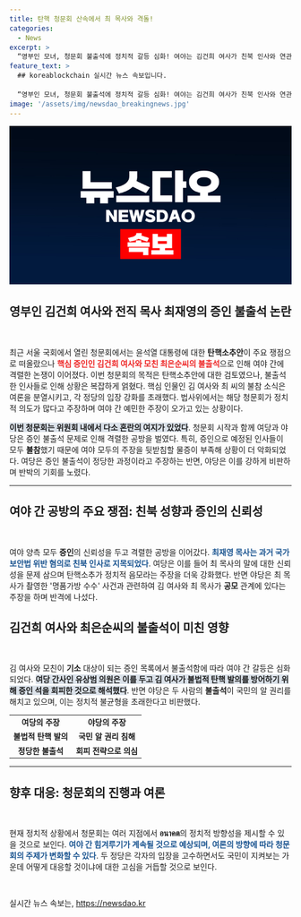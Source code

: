 ```yaml
---
title: 탄핵 청문회 산속에서 최 목사와 격돌!
categories:
  - News
excerpt: >
  “영부인 모녀, 청문회 불출석에 정치적 갈등 심화! 여야는 김건희 여사가 친북 인사와 연관됐다고 공방 중. 최재영 목사의 신뢰성 논란까지 이어지는 혼란의 현장!”
feature_text: >
  ## koreablockchain 실시간 뉴스 속보입니다.

  “영부인 모녀, 청문회 불출석에 정치적 갈등 심화! 여야는 김건희 여사가 친북 인사와 연관됐다고 공방 중. 최재영 목사의 신뢰성 논란까지 이어지는 혼란의 현장!”
image: '/assets/img/newsdao_breakingnews.jpg'
---
```


<p><img src="/assets/img/newsdao_breakingnews.jpg" alt="koreablockchain 속보" /></p>

<h2 data-ke-size="size26">영부인 김건희 여사와 전직 목사 최재영의 증인 불출석 논란</h2>

<p data-ke-size="size16">&nbsp;</p>

<p>최근 서울 국회에서 열린 청문회에서는 윤석열 대통령에 대한 <strong>탄핵소추안</strong>이 주요 쟁점으로 떠올랐으나 <b><span style="color: #ee2323;">핵심 증인인 김건희 여사와 모친 최은순씨의 불출석</span></b>으로 인해 여야 간에 격렬한 논쟁이 이어졌다. 이번 청문회의 목적은 탄핵소추안에 대한 검토였으나, 불출석한 인사들로 인해 상황은 복잡하게 얽혔다. 핵심 인물인 김 여사와 최 씨의 불참 소식은 여론을 분열시키고, 각 정당의 입장 강화를 초래했다. 법사위에서는 해당 청문회가 정치적 의도가 많다고 주장하며 여야 간 예민한 주장이 오가고 있는 상황이다. </p>

<p><b><span style="background-color: #21538527;">이번 청문회는 위원회 내에서 다소 혼란의 여지가 있었다</span></b>. 청문회 시작과 함께 여당과 야당은 증인 불출석 문제로 인해 격렬한 공방을 벌였다. 특히, 증인으로 예정된 인사들이 모두 <strong>불참</strong>했기 때문에 여야 모두의 주장을 뒷받침할 물증이 부족해 상황이 더 악화되었다. 여당은 증인 불출석이 정당한 과정이라고 주장하는 반면, 야당은 이를 강하게 비판하며 반박의 기회를 노렸다.</p>

<hr>

<h2 data-ke-size="size26">여야 간 공방의 주요 쟁점: 친북 성향과 증인의 신뢰성</h2>

<p data-ke-size="size16">&nbsp;</p>

<p>여야 양측 모두 <strong>증인</strong>의 신뢰성을 두고 격렬한 공방을 이어갔다. <b><span style="color: #1a5490;">최재영 목사는 과거 국가보안법 위반 혐의로 친북 인사로 지목되었다</span></b>. 여당은 이를 들어 최 목사의 말에 대한 신뢰성을 문제 삼으며 탄핵소추가 정치적 음모라는 주장을 더욱 강화했다. 반면 야당은 최 목사가 촬영한 '명품가방 수수' 사건과 관련하여 김 여사와 최 목사가 <strong>공모</strong> 관계에 있다는 주장을 하며 반격에 나섰다.</p>

<h2 data-ke-size="size26">김건희 여사와 최은순씨의 불출석이 미친 영향</h2>

<p data-ke-size="size16">&nbsp;</p>

<p>김 여사와 모친이 <strong>기소</strong> 대상이 되는 증인 목록에서 불출석함에 따라 여야 간 갈등은 심화되었다. <b><span style="background-color: #21538527;">여당 간사인 유상범 의원은 이를 두고 김 여사가 불법적 탄핵 발의를 방어하기 위해 증인 석을 회피한 것으로 해석했다</span></b>. 반면 야당은 두 사람의 <strong>불출석</strong>이 국민의 알 권리를 해치고 있으며, 이는 정치적 불균형을 초래한다고 비판했다.</p>

<table>
<tr>
<td style="text-align: center; height: 17px;"><b>여당의 주장</b></td>
<td style="text-align: center; height: 17px;"><b>야당의 주장</b></td>
</tr>
<tr>
<td style="text-align: center; height: 17px;"><b>불법적 탄핵 발의</b></td>
<td style="text-align: center; height: 17px;"><b>국민 알 권리 침해</b></td>
</tr>
<tr>
<td style="text-align: center; height: 17px;"><b>정당한 불출석</b></td>
<td style="text-align: center; height: 17px;"><b>회피 전략으로 의심</b></td>
</tr>
</table>

<hr>

<h2 data-ke-size="size26">향후 대응: 청문회의 진행과 여론</h2>

<p data-ke-size="size16">&nbsp;</p>

<p>현재 정치적 상황에서 청문회는 여러 지점에서 <strong>อนาคต</strong>의 정치적 방향성을 제시할 수 있을 것으로 보인다. <b><span style="color: #1a5490;">여야 간 힘겨루기가 계속될 것으로 예상되며, 여론의 방향에 따라 청문회의 주제가 변화할 수 있다</span></b>. 두 정당은 각자의 입장을 고수하면서도 국민이 지켜보는 가운데 어떻게 대응할 것이냐에 대한 고심을 거듭할 것으로 보인다.</p>

<p data-ke-size="size16">&nbsp;</p>
실시간 뉴스 속보는, <a href="https://newsdao.kr" rel="dofollow">https://newsdao.kr</a>


